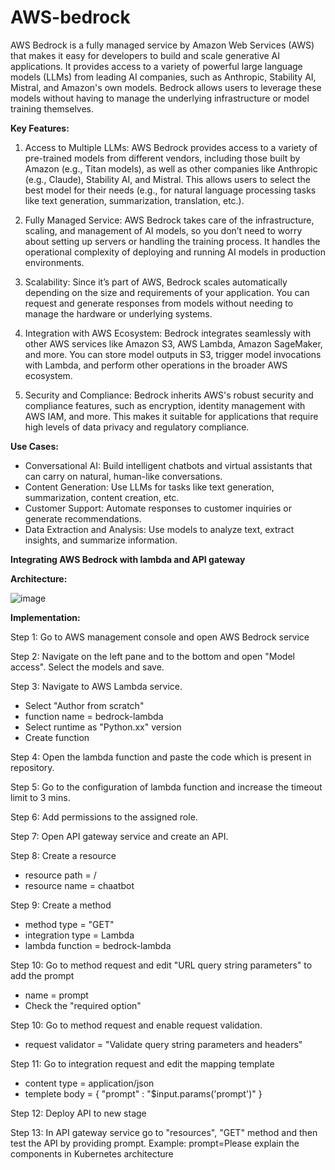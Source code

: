# AWS-bedrock

AWS Bedrock is a fully managed service by Amazon Web Services (AWS) that makes it easy for developers to build and scale generative AI applications. It provides access to a variety of powerful large language models (LLMs) from leading AI companies, such as Anthropic, Stability AI, Mistral, and Amazon's own models. Bedrock allows users to leverage these models without having to manage the underlying infrastructure or model training themselves.

**Key Features:**

1. Access to Multiple LLMs:
AWS Bedrock provides access to a variety of pre-trained models from different vendors, including those built by Amazon (e.g., Titan models), as well as other companies like Anthropic (e.g., Claude), Stability AI, and Mistral. This allows users to select the best model for their needs (e.g., for natural language processing tasks like text generation, summarization, translation, etc.).

2. Fully Managed Service:
AWS Bedrock takes care of the infrastructure, scaling, and management of AI models, so you don’t need to worry about setting up servers or handling the training process. It handles the operational complexity of deploying and running AI models in production environments.

3. Scalability:
Since it’s part of AWS, Bedrock scales automatically depending on the size and requirements of your application. You can request and generate responses from models without needing to manage the hardware or underlying systems.

4. Integration with AWS Ecosystem:
Bedrock integrates seamlessly with other AWS services like Amazon S3, AWS Lambda, Amazon SageMaker, and more. You can store model outputs in S3, trigger model invocations with Lambda, and perform other operations in the broader AWS ecosystem.

5. Security and Compliance:
Bedrock inherits AWS's robust security and compliance features, such as encryption, identity management with AWS IAM, and more. This makes it suitable for applications that require high levels of data privacy and regulatory compliance.

**Use Cases:**
  - Conversational AI: Build intelligent chatbots and virtual assistants that can carry on natural, human-like conversations.
  - Content Generation: Use LLMs for tasks like text generation, summarization, content creation, etc.
  - Customer Support: Automate responses to customer inquiries or generate recommendations.
  - Data Extraction and Analysis: Use models to analyze text, extract insights, and summarize information.

**Integrating AWS Bedrock with lambda and API gateway**

**Architecture:**

![image](https://github.com/user-attachments/assets/9f1a9871-0342-45f5-a9b6-600d94bee7c7)

**Implementation:**

Step 1: Go to AWS management console and open AWS Bedrock service

Step 2: Navigate on the left pane and to the bottom and open "Model access". Select the models and save.

Step 3: Navigate to AWS Lambda service.
  - Select "Author from scratch"
  - function name = bedrock-lambda
  - Select runtime as "Python.xx" version
  - Create function

Step 4: Open the lambda function and paste the code which is present in repository.

Step 5: Go to the configuration of lambda function and increase the timeout limit to 3 mins.

Step 6: Add permissions to the assigned role.

Step 7: Open API gateway service and create an API.

Step 8: Create a resource
  - resource path = /
  - resource name = chaatbot

Step 9: Create a method
  - method type = "GET"
  - integration type = Lambda
  - lambda function = bedrock-lambda

Step 10: Go to method request and edit "URL query string parameters" to add the prompt
  - name = prompt
  - Check the "required option"

Step 10: Go to method request and enable request validation.
  - request validator = "Validate query string parameters and headers"

Step 11: Go to integration request and edit the mapping template
  - content type = application/json
  - templete body =
      {
          "prompt" : "$input.params('prompt')"
      }

Step 12: Deploy API to new stage

Step 13: In API gateway service go to "resources", "GET" method and then test the API by providing prompt.
  Example: prompt=Please explain the components in Kubernetes  architecture
